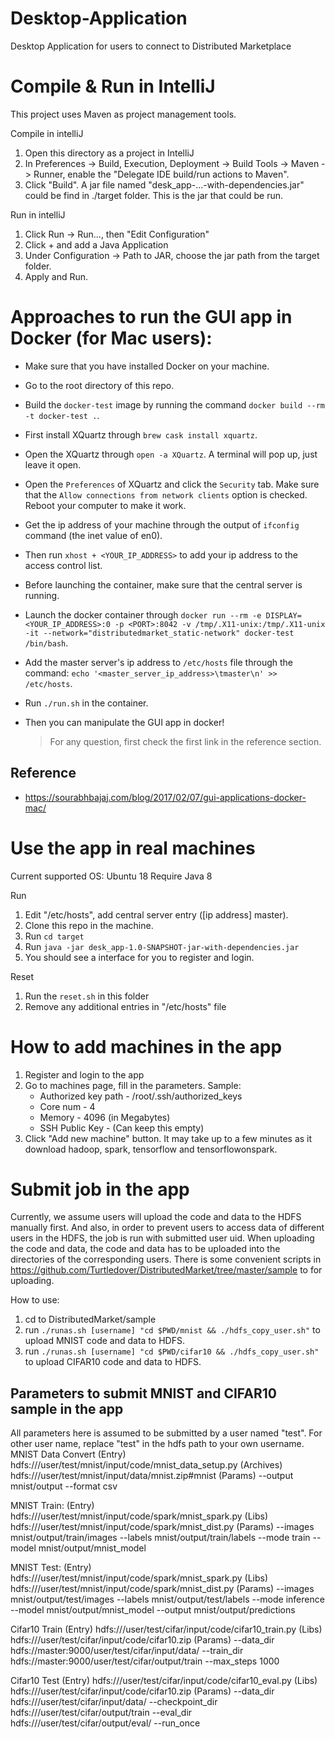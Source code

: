 # Desktop-Application
Desktop Application for users to connect to Distributed Marketplace

# Compile & Run in IntelliJ
This project uses Maven as project management tools.

Compile in intelliJ
1. Open this directory as a project in IntelliJ
2. In Preferences -> Build, Execution, Deployment -> Build Tools -> Maven -> Runner,
   enable the "Delegate IDE build/run actions to Maven".
3. Click "Build". A jar file named "desk_app-...-with-dependencies.jar" could be find in ./target folder. 
   This is the jar that could be run.

Run in intelliJ
1. Click Run -> Run..., then "Edit Configuration"
2. Click + and add a Java Application
3. Under Configuration -> Path to JAR, choose the jar path from the target folder.
4. Apply and Run.

# Approaches to run the GUI app in Docker (for Mac users):

* Make sure that you have installed Docker on your machine.

* Go to the root directory of this repo.

* Build the `docker-test` image by running the command `docker build --rm -t docker-test .`.

* First install XQuartz through `brew cask install xquartz`.

* Open the XQuartz through `open -a XQuartz`. A terminal will pop up, just leave it open.

* Open the `Preferences` of XQuartz and click the `Security` tab. Make sure that the `Allow connections from network clients` option is checked. Reboot your computer to make it work.

* Get the ip address of your machine through the output of `ifconfig` command (the inet value of en0).

* Then run `xhost + <YOUR_IP_ADDRESS>` to add your ip address to the access control list.

* Before launching the container, make sure that the central server is running.

* Launch the docker container through `docker run --rm -e DISPLAY=<YOUR_IP_ADDRESS>:0 -p <PORT>:8042 -v /tmp/.X11-unix:/tmp/.X11-unix -it --network="distributedmarket_static-network" docker-test /bin/bash`.

* Add the master server's ip address to `/etc/hosts` file through the command: `echo '<master_server_ip_address>\tmaster\n' >> /etc/hosts`.

* Run `./run.sh` in the container.

* Then you can manipulate the GUI app in docker!

  > For any question, first check the first link in the reference section.

## Reference 

* https://sourabhbajaj.com/blog/2017/02/07/gui-applications-docker-mac/

# Use the app in real machines
Current supported OS: Ubuntu 18
Require Java 8

Run
1. Edit "/etc/hosts", add central server entry ([ip address]  master).
2. Clone this repo in the machine.
3. Run `cd target`
4. Run `java -jar desk_app-1.0-SNAPSHOT-jar-with-dependencies.jar`
5. You should see a interface for you to register and login.

Reset
1. Run the `reset.sh` in this folder
2. Remove any additional entries in "/etc/hosts" file

# How to add machines in the app
1. Register and login to the app
2. Go to machines page, fill in the parameters. Sample:
   * Authorized key path - /root/.ssh/authorized_keys
   * Core num - 4
   * Memory - 4096 (in Megabytes)
   * SSH Public Key - (Can keep this empty)
3. Click "Add new machine" button. It may take up to a few minutes as it download hadoop, spark, tensorflow and tensorflowonspark.

# Submit job in the app
Currently, we assume users will upload the code and data to the HDFS manually first.
And also, in order to prevent users to access data of different users in the HDFS, the job is run with submitted user uid.
When uploading the code and data, the code and data has to be uploaded into the directories of the corresponding users.
There is some convenient scripts in https://github.com/Turtledover/DistributedMarket/tree/master/sample to for uploading.

How to use:
1. cd to DistributedMarket/sample 
2. run `./runas.sh [username] "cd $PWD/mnist && ./hdfs_copy_user.sh"` to upload MNIST code and data to HDFS.
3. run `./runas.sh [username] "cd $PWD/cifar10 && ./hdfs_copy_user.sh"` to upload CIFAR10 code and data to HDFS.

## Parameters to submit MNIST and CIFAR10 sample in the app
All parameters here is assumed to be submitted by a user named "test". For other user name, replace "test" in the hdfs path to your own username. 
MNIST Data Convert
(Entry) hdfs:///user/test/mnist/input/code/mnist_data_setup.py
(Archives) hdfs:///user/test/mnist/input/data/mnist.zip#mnist
(Params) --output mnist/output --format csv

MNIST Train:
(Entry) hdfs:///user/test/mnist/input/code/spark/mnist_spark.py
(Libs) hdfs:///user/test/mnist/input/code/spark/mnist_dist.py
(Params) --images mnist/output/train/images --labels mnist/output/train/labels --mode train --model mnist/output/mnist_model

MNIST Test:
(Entry) hdfs:///user/test/mnist/input/code/spark/mnist_spark.py
(Libs) hdfs:///user/test/mnist/input/code/spark/mnist_dist.py
(Params) --images mnist/output/test/images --labels mnist/output/test/labels --mode inference --model mnist/output/mnist_model --output mnist/output/predictions

Cifar10 Train
(Entry) hdfs:///user/test/cifar/input/code/cifar10_train.py
(Libs) hdfs:///user/test/cifar/input/code/cifar10.zip
(Params) --data_dir hdfs://master:9000/user/test/cifar/input/data/ --train_dir hdfs://master:9000/user/test/cifar/output/train --max_steps 1000

Cifar10 Test
(Entry) hdfs:///user/test/cifar/input/code/cifar10_eval.py
(Libs) hdfs:///user/test/cifar/input/code/cifar10.zip
(Params) --data_dir hdfs:///user/test/cifar/input/data/ --checkpoint_dir hdfs:///user/test/cifar/output/train --eval_dir hdfs:///user/test/cifar/output/eval/ --run_once
